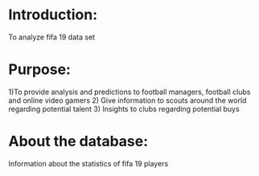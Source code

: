 # Introduction:
To analyze fifa 19 data set

# Purpose:

1)To provide analysis and predictions to football managers, football clubs and online video gamers
2) Give information to scouts around the world regarding potential talent
3) Insights to clubs regarding potential buys 

# About the database:
Information about the statistics of fifa 19 players 

